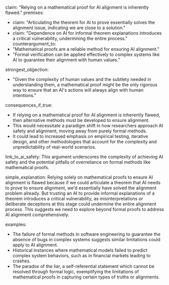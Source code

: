 claim: "Relying on a mathematical proof for AI alignment is inherently flawed."
premises:
  - claim: "Articulating the theorem for AI to prove essentially solves the alignment issue, indicating we are close to a solution."
  - claim: "Dependence on AI for informal theorem explanations introduces a critical vulnerability, undermining the entire process."
counterargument_to:
  - "Mathematical proofs are a reliable method for ensuring AI alignment."
  - "Formal verification can be applied effectively to complex systems like AI to guarantee their alignment with human values."

strongest_objjection:
  - "Given the complexity of human values and the subtlety needed in understanding them, a mathematical proof might be the only rigorous way to ensure that an AI's actions will always align with human intentions."

consequences_if_true:
  - If relying on a mathematical proof for AI alignment is inherently flawed, then alternative methods must be developed to ensure alignment.
  - This would necessitate a paradigm shift in how researchers approach AI safety and alignment, moving away from purely formal methods.
  - It could lead to increased emphasis on empirical testing, iterative design, and other methodologies that account for the complexity and unpredictability of real-world scenarios.

link_to_ai_safety: This argument underscores the complexity of achieving AI safety and the potential pitfalls of overreliance on formal methods like mathematical proofs.

simple_explanation: Relying solely on mathematical proofs to ensure AI alignment is flawed because if we could articulate a theorem that AI needs to prove to ensure alignment, we'd essentially have solved the alignment problem already. But trusting an AI to provide informal explanations of a theorem introduces a critical vulnerability, as misinterpretations or deliberate deceptions at this stage could undermine the entire alignment process. This suggests we need to explore beyond formal proofs to address AI alignment comprehensively.

examples:
  - The failure of formal methods in software engineering to guarantee the absence of bugs in complex systems suggests similar limitations could apply to AI alignment.
  - Historical instances where mathematical models failed to predict complex system behaviors, such as in financial markets leading to crashes.
  - The paradox of the liar, a self-referential statement which cannot be resolved through formal logic, exemplifying the limitations of mathematical proofs in capturing certain types of truths or alignments.